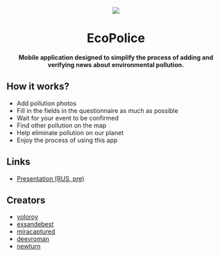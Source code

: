 <p align="center">
    <a href="https://raw.githubusercontent.com/yoloroy/vpabe/master/app/src/main/res/mipmap-xxhdpi/ic_launcher.png">
        <img src="https://raw.githubusercontent.com/yoloroy/vpabe/master/app/src/main/res/mipmap-xxhdpi/ic_launcher.png"/>
    </a>
</p>
<h1 align="center">EcoPolice</h1>
<p align="center"><b>Mobile application designed to simplify the process of adding and verifying news about environmental pollution.</b></p>

## How it works?
* Add pollution photos
* Fill in the fields in the questionnaire as much as possible
* Wait for your event to be confirmed
* Find other pollution on the map
* Help eliminate pollution on our planet
* Enjoy the process of using this app
    
## Links
+ [Presentation (RUS, pre)](https://www.canva.com/design/DAEcpEYAv24/CzPYFSg36GXBAsdcMpvAqA/view?utm_content=DAEcpEYAv24&utm_campaign=designshare&utm_medium=link&utm_source=publishpresent)

## Creators
* [yoloroy](https://github.com/yoloroy)
* [exsandebest](https://github.com/exsandebest)
* [miracaptured](https://github.com/miracaptured)
* [deevroman](https://github.com/deevroman)
* [newturn](https://github.com/newturn)

